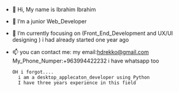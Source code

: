 - 👋 Hi, My name is Ibrahim Ibrahim
- 👀 I’m a junior Web_Developer
- 🌱 I’m currently focusing on (Front_End_Development and UX/UI designing ) 
      i had already started one year ago
- 📫 you can contact me:
        my email:hdrekko@gmail.com
        My_Phone_Numper:+963994422232
        i have whatsapp too
      
      OH i forgot....
        i am a desktop_applecaton_developer using Python 
        I have three years experience in this field
